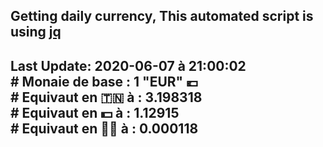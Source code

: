 ## Getting daily currency, This automated script is using [jq](https://stedolan.github.io/jq/)
## Last Update:  2020-06-07 à 21:00:02 </br># Monaie de base : 1 "EUR" 💶 </br> # Equivaut en 🇹🇳 à :  3.198318 </br> # Equivaut en 💵 à : 1.12915</br> # Equivaut en 🐱‍💻 à :  0.000118
